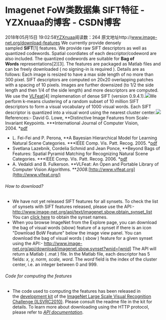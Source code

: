 # Imagenet FoW类数据集 SIFT特征 - YZXnuaa的博客 - CSDN博客
2018年05月15日 19:02:58[YZXnuaa](https://me.csdn.net/YZXnuaa)阅读数：264
原文地址http://www.image-net.org/download-features
We currently provide densely sampled **SIFT**[1] features. We provide raw SIFT descriptors as well as quantized codewords. Spatial coordiates of each descriptor/codeword are also included. The quantized codewords are suitable for **Bag of Words** representations[2][3]. The features are packaged as Matlab files and can be freely downloaded ( no signing-in is required ). Details are as follows:
Each image is resized to have a max side length of no more than 300 pixel. SIFT descriptors are computed on 20x20 overlapping patches with a spacing of 10 pixels. Images are further downsized (to 1/2 the side length and then 1/4 of the side length) and more descriptors are computed. We use the [VLFeat](http://www.vlfeat.org/)[4] implemenation of dense SIFT (version 0.9.4.1).![](http://www.image-net.org/feature_fig/dog_intdet.png)We perform k-means clustering of a random subset of 10 million SIFT descriptors to form a visual vocabulary of 1000 visual words. Each SIFT descriptor is quantized into a visual word using the nearest cluster center.![](http://www.image-net.org/feature_fig/dog_quantized.png)References:- David G. Lowe, **Distinctive Image Features from Scale-Invariant Keypoints. ***International Journal of Computer Vision, 2004. *[pdf](http://www.cs.ubc.ca/~lowe/papers/ijcv04.pdf)
- L. Fei-Fei and P. Perona, **A Bayesian Hierarchical Model for Learning Natural Scene Categories. ***IEEE Comp. Vis. Patt. Recog. 2005. *[pdf](http://vision.stanford.edu/documents/Fei-FeiPerona2005.pdf)
- Svetlana Lazebnik, Cordelia Schmid and Jean Ponce, **Beyond Bags of Features: Spatial Pyramid Matching for Recognizing Natural Scene Categories. ***IEEE Comp. Vis. Patt. Recog. 2006. *[pdf](http://www-cvr.ai.uiuc.edu/ponce_grp/publication/paper/cvpr06b.pdf)
- A. Vedaldi and B. Fulkerson. **VLFeat: An Open and Portable Library of Computer Vision Algorithms. ***2008.*[http://www.vlfeat.org](http://www.vlfeat.org/)
###### How to download?
- We have not yet released SIFT features for all synsets. To check the list of synsets with SIFT features released, please use the API:- http://www.image-net.org/api/text/imagenet.sbow.obtain_synset_list
You can [click here](http://www.image-net.org/api/text/imagenet.sbow.obtain_synset_wordlist) to obtain the synset names.
- When you browse ImageNet from the Explore page, you can download the bag of visual words (sbow) feature of a synset if there is an icon "Download BoW Feature" below the image view panel.
You can download the bag of visual words ( sbow ) feature for a given synset using the API:- http://www.image-net.org/api/download/imagenet.sbow.synset?wnid=[wnid]
The API will return a Matlab ( .mat ) file. In the Matlab file, each descriptor has 5 fields: *x, y, norm, scale, word*. The *word* field is the index of the cluster center, i.e. an integer between 0 and 999.
###### Code for computing the features
- The code used to computing the features has been released in the [development kit](http://www.image-net.org/challenges/LSVRC/2010/download/ILSVRC2010_devkit-1.0.tar.gz) of the [ImageNet Large Scale Visual Recognition Challenge (ILSVRC2010)](http://www.image-net.org/challenges/LSVRC/2010/index). Please consult the readme file in the kit for details.
To learn more about downloading using the HTTP protocol, please refer to *[API documentation](http://www.image-net.org/download-API)*.
